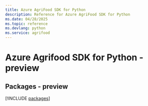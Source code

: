 ```yaml
---
title: Azure AgriFood SDK for Python
description: Reference for Azure AgriFood SDK for Python
ms.date: 04/28/2025
ms.topic: reference
ms.devlang: python
ms.service: agrifood
---
```

# Azure Agrifood SDK for Python - preview
## Packages - preview
[!INCLUDE [packages](agrifood-index.md)]